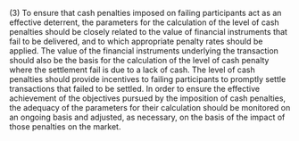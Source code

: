 (3) To ensure that cash penalties imposed on failing participants act as an effective deterrent, the parameters for the calculation of the level of cash penalties should be closely related to the value of financial instruments that fail to be delivered, and to which appropriate penalty rates should be applied. The value of the financial instruments underlying the transaction should also be the basis for the calculation of the level of cash penalty where the settlement fail is due to a lack of cash. The level of cash penalties should provide incentives to failing participants to promptly settle transactions that failed to be settled. In order to ensure the effective achievement of the objectives pursued by the imposition of cash penalties, the adequacy of the parameters for their calculation should be monitored on an ongoing basis and adjusted, as necessary, on the basis of the impact of those penalties on the market.